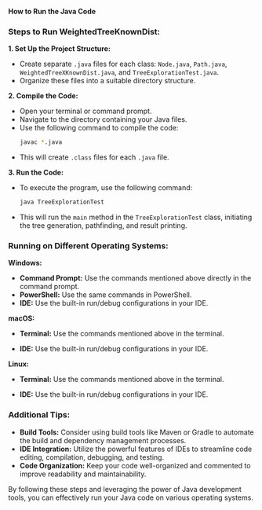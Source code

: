 **How to Run the Java Code**

### Steps to Run WeightedTreeKnownDist:
**1. Set Up the Project Structure:**
* Create separate `.java` files for each class: `Node.java`, `Path.java`, `WeightedTreeXKnownDist.java`, and `TreeExplorationTest.java`.
* Organize these files into a suitable directory structure.

**2. Compile the Code:**
- Open your terminal or command prompt.
- Navigate to the directory containing your Java files.
- Use the following command to compile the code:
  ```bash
  javac *.java
  ```
- This will create `.class` files for each `.java` file.

**3. Run the Code:**
- To execute the program, use the following command:
  ```bash
  java TreeExplorationTest
  ```
- This will run the `main` method in the `TreeExplorationTest` class, initiating the tree generation, pathfinding, and result printing.

### Running on Different Operating Systems:
**Windows:**
* **Command Prompt:** Use the commands mentioned above directly in the command prompt.
* **PowerShell:** Use the same commands in PowerShell.
* **IDE:** Use the built-in run/debug configurations in your IDE.

**macOS:**
* **Terminal:** Use the commands mentioned above in the terminal.
- **IDE:** Use the built-in run/debug configurations in your IDE.

**Linux:**
* **Terminal:** Use the commands mentioned above in the terminal.
- **IDE:** Use the built-in run/debug configurations in your IDE.

### Additional Tips:
* **Build Tools:** Consider using build tools like Maven or Gradle to automate the build and dependency management processes.
* **IDE Integration:** Utilize the powerful features of IDEs to streamline code editing, compilation, debugging, and testing.
* **Code Organization:** Keep your code well-organized and commented to improve readability and maintainability.

By following these steps and leveraging the power of Java development tools, you can effectively run your Java code on various operating systems.